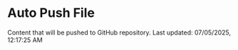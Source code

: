 # Auto Push File

Content that will be pushed to GitHub repository.
Last updated: 07/05/2025, 12:17:25 AM